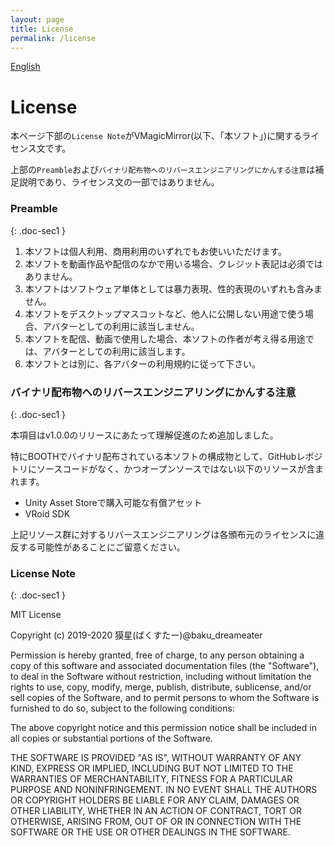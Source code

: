 ```yaml
---
layout: page
title: License
permalink: /license
---
```


[English](./en/license)

# License

本ページ下部の`License Note`がVMagicMirror(以下、「本ソフト」)に関するライセンス文です。

上部の`Preamble`および`バイナリ配布物へのリバースエンジニアリングにかんする注意`は補足説明であり、ライセンス文の一部ではありません。

### Preamble
{: .doc-sec1 }

1. 本ソフトは個人利用、商用利用のいずれでもお使いいただけます。
2. 本ソフトを動画作品や配信のなかで用いる場合、クレジット表記は必須ではありません。
3. 本ソフトはソフトウェア単体としては暴力表現、性的表現のいずれも含みません。
4. 本ソフトをデスクトップマスコットなど、他人に公開しない用途で使う場合、アバターとしての利用に該当しません。
5. 本ソフトを配信、動画で使用した場合、本ソフトの作者が考え得る用途では、アバターとしての利用に該当します。
6. 本ソフトとは別に、各アバターの利用規約に従って下さい。


### バイナリ配布物へのリバースエンジニアリングにかんする注意
{: .doc-sec1 }

本項目はv1.0.0のリリースにあたって理解促進のため追加しました。

特にBOOTHでバイナリ配布されている本ソフトの構成物として、GitHubレポジトリにソースコードがなく、かつオープンソースではない以下のリソースが含まれます。

<div class="doc-ul" markdown="1">

- Unity Asset Storeで購入可能な有償アセット
- VRoid SDK

</div>

上記リソース群に対するリバースエンジニアリングは各頒布元のライセンスに違反する可能性があることにご留意ください。


### License Note
{: .doc-sec1 }

MIT License

Copyright (c) 2019-2020 獏星(ばくすたー)@baku_dreameater

Permission is hereby granted, free of charge, to any person obtaining a copy
of this software and associated documentation files (the "Software"), to deal
in the Software without restriction, including without limitation the rights
to use, copy, modify, merge, publish, distribute, sublicense, and/or sell
copies of the Software, and to permit persons to whom the Software is
furnished to do so, subject to the following conditions:

The above copyright notice and this permission notice shall be included in all
copies or substantial portions of the Software.

THE SOFTWARE IS PROVIDED "AS IS", WITHOUT WARRANTY OF ANY KIND, EXPRESS OR
IMPLIED, INCLUDING BUT NOT LIMITED TO THE WARRANTIES OF MERCHANTABILITY,
FITNESS FOR A PARTICULAR PURPOSE AND NONINFRINGEMENT. IN NO EVENT SHALL THE
AUTHORS OR COPYRIGHT HOLDERS BE LIABLE FOR ANY CLAIM, DAMAGES OR OTHER
LIABILITY, WHETHER IN AN ACTION OF CONTRACT, TORT OR OTHERWISE, ARISING FROM,
OUT OF OR IN CONNECTION WITH THE SOFTWARE OR THE USE OR OTHER DEALINGS IN THE
SOFTWARE.
